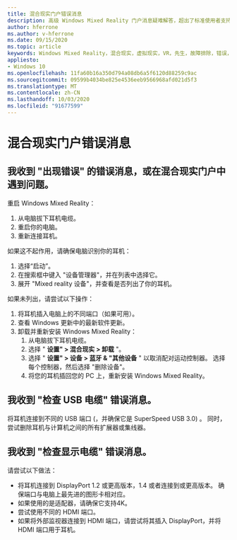 ```yaml
---
title: 混合现实门户错误消息
description: 高级 Windows Mixed Reality 门户消息疑难解答，超出了标准使用者支持文档的范围。
author: hferrone
ms.author: v-hferrone
ms.date: 09/15/2020
ms.topic: article
keywords: Windows Mixed Reality，混合现实，虚拟现实，VR，先生，故障排除，错误，帮助，支持，混合现实门户
appliesto:
- Windows 10
ms.openlocfilehash: 11fa60b16a350d794a08db6a5f6120d88259c9ac
ms.sourcegitcommit: 09599b4034be825e4536eeb9566968afd021d5f3
ms.translationtype: MT
ms.contentlocale: zh-CN
ms.lasthandoff: 10/03/2020
ms.locfileid: "91677599"
---
```

# <a name="mixed-reality-portal-error-messages"></a>混合现实门户错误消息

## <a name="i-got-a-something-went-wrong-error-message-or-im-having-problems-in-the-mixed-reality-portal"></a>我收到 "出现错误" 的错误消息，或在混合现实门户中遇到问题。

重启 Windows Mixed Reality：
1. 从电脑拔下耳机电缆。
2. 重启你的电脑。
3. 重新连接耳机。

如果这不起作用，请确保电脑识别你的耳机：
1. 选择“启动”。
2. 在搜索框中键入 "设备管理器"，并在列表中选择它。 
3. 展开 "Mixed reality 设备"，并查看是否列出了你的耳机。 

如果未列出，请尝试以下操作：
1. 将耳机插入电脑上的不同端口（如果可用）。
2. 查看 Windows 更新中的最新软件更新。
3. 卸载并重新安装 Windows Mixed Reality：
    1. 从电脑拔下耳机电缆。
    2. 选择 " **设置" > 混合现实 > 卸载** "。
    3. 选择 " **设置" > 设备 > 蓝牙 & "其他设备** " 以取消配对运动控制器。 选择每个控制器，然后选择 "删除设备"。
    4. 将您的耳机插回您的 PC 上，重新安装 Windows Mixed Reality。
    
## <a name="im-getting-a-check-your-usb-cable-error-message"></a>我收到 "检查 USB 电缆" 错误消息。

将耳机连接到不同的 USB 端口 (，并确保它是 SuperSpeed USB 3.0) 。 同时，尝试删除耳机与计算机之间的所有扩展器或集线器。

## <a name="im-getting-a-check-your-display-cable-error-message"></a>我收到 "检查显示电缆" 错误消息。

请尝试以下做法：
* 将耳机连接到 DisplayPort 1.2 或更高版本，1.4 或者连接到或更高版本。 确保端口与电脑上最先进的图形卡相对应。
* 如果使用的是适配器，请确保它支持4K。
* 尝试使用不同的 HDMI 端口。
* 如果将外部监视器连接到 HDMI 端口，请尝试将其插入 DisplayPort，并将 HDMI 端口用于耳机。

